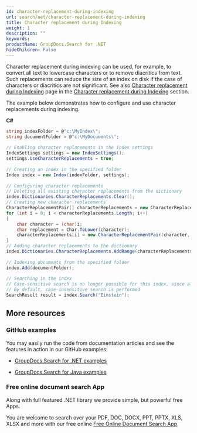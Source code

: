 ```yaml
---
id: character-replacement-during-indexing
url: search/net/character-replacement-during-indexing
title: Character replacement during Indexing
weight: 1
description: ""
keywords: 
productName: GroupDocs.Search for .NET
hideChildren: False
---
```

Character replacement during indexing can be used, for example, to convert all text to lowercase characters or to remove diacritics from text. Such replacements can reduce the size of an index on disk if the case of characters or diacritics are not significant. See also [Character replacement during Indexing](Character%2Breplacement%2Bduring%2BIndexing.html) page in the [Character replacement during Indexing](Character%2Breplacement%2Bduring%2BIndexing.html) section.

The example below demonstrates how to configure and use character replacements during indexing.

**C#**

```csharp
string indexFolder = @"c:\MyIndex\";
string documentFolder = @"c:\MyDocuments\";
 
// Enabling character replacements in the index settings
IndexSettings settings = new IndexSettings();
settings.UseCharacterReplacements = true;
 
// Creating an index in the specified folder
Index index = new Index(indexFolder, settings);
 
// Configuring character replacements
// Deleting all existing character replacements from the dictionary
index.Dictionaries.CharacterReplacements.Clear();
// Creating new character replacements
CharacterReplacementPair[] characterReplacements = new CharacterReplacementPair[Char.MaxValue + 1];
for (int i = 0; i < characterReplacements.Length; i++)
{
    char character = (char)i;
    char replacement = Char.ToLower(character);
    characterReplacements[i] = new CharacterReplacementPair(character, replacement);
}
// Adding character replacements to the dictionary
index.Dictionaries.CharacterReplacements.AddRange(characterReplacements);
 
// Indexing documents from the specified folder
index.Add(documentFolder);
 
// Searching in the index
// Case-sensitive search is no longer possible for this index, since all characters are lowercase
// By default, case-insensitive search is performed
SearchResult result = index.Search("Einstein");
```

## More resources

### GitHub examples

You may easily run the code from documentation articles and see the features in action in our GitHub examples:

*   [GroupDocs.Search for .NET examples](https://github.com/groupdocs-search/GroupDocs.Search-for-.NET)
    
*   [GroupDocs.Search for Java examples](https://github.com/groupdocs-search/GroupDocs.Search-for-Java)
    

### Free online document search App

Along with full featured .NET library we provide simple, but powerful free Apps.

You are welcome to search over your PDF, DOC, DOCX, PPT, PPTX, XLS, XLSX and more with our free online [Free Online Document Search App](https://products.groupdocs.app/search).
